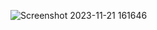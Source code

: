 ![Screenshot 2023-11-21 161646](https://github.com/krishnaprakash-skcet/React-727722EUCY022-cc-2/assets/151620428/23d6ee1e-e376-4019-85f2-d3ea86f58df1)
